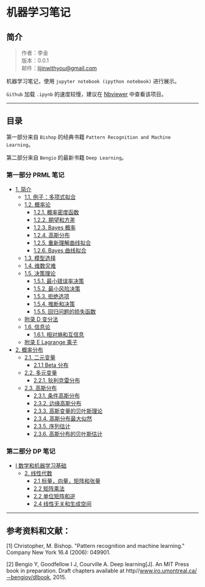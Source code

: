 
# 机器学习笔记

## 简介

> 作者：李金 <br>
> 版本：0.0.1<br>
> 邮件：lijinwithyou@gmail.com

机器学习笔记，使用 `jupyter notebook (ipython notebook)` 进行展示。

`Github` 加载 `.ipynb` 的速度较慢，建议在 [Nbviewer](http://nbviewer.jupyter.org/github/lijin-THU/notes-machine-learning/blob/master/ReadMe.ipynb) 中查看该项目。

----

## 目录

第一部分来自 `Bishop` 的经典书籍 `Pattern Recognition and Machine Learning`。

第二部分来自 `Bengio` 的最新书籍 `Deep Learning`。

### 第一部分 PRML 笔记

- [1. 简介](Pattern-Recognition-and-Machine-Learning/Chap-01-Introduction)
    - [1.1. 例子：多项式拟合](Pattern-Recognition-and-Machine-Learning/Chap-01-Introduction/01-01-Example-Polynomial-Curve-Fitting.ipynb)
    - [1.2. 概率论](Pattern-Recognition-and-Machine-Learning/Chap-01-Introduction/01-02-Probability-Theory.ipynb)
        - [1.2.1. 概率密度函数](Pattern-Recognition-and-Machine-Learning/Chap-01-Introduction/01-02-Probability-Theory.ipynb)
        - [1.2.2. 期望和方差](Pattern-Recognition-and-Machine-Learning/Chap-01-Introduction/01-02-Probability-Theory.ipynb)
        - [1.2.3. Bayes 概率](Pattern-Recognition-and-Machine-Learning/Chap-01-Introduction/01-02-Probability-Theory.ipynb)
        - [1.2.4. 高斯分布](Pattern-Recognition-and-Machine-Learning/Chap-01-Introduction/01-02-Probability-Theory.ipynb)
        - [1.2.5. 重新理解曲线拟合](Pattern-Recognition-and-Machine-Learning/Chap-01-Introduction/01-02-Probability-Theory.ipynb)
        - [1.2.6. Bayes 曲线拟合](Pattern-Recognition-and-Machine-Learning/Chap-01-Introduction/01-02-Probability-Theory.ipynb)
    - [1.3. 模型选择](Pattern-Recognition-and-Machine-Learning/Chap-01-Introduction/01-03-Model-Selection.ipynb)
    - [1.4. 维数灾难](Pattern-Recognition-and-Machine-Learning/Chap-01-Introduction/01-04-The-Curse-of-Dimensionality.ipynb)
    - [1.5. 决策理论](Pattern-Recognition-and-Machine-Learning/Chap-01-Introduction/01-05-Decision-Theory.ipynb)
        - [1.5.1. 最小错误率决策](Pattern-Recognition-and-Machine-Learning/Chap-01-Introduction/01-05-Decision-Theory.ipynb)
        - [1.5.2. 最小风险决策](Pattern-Recognition-and-Machine-Learning/Chap-01-Introduction/01-05-Decision-Theory.ipynb)
        - [1.5.3. 拒绝选项](Pattern-Recognition-and-Machine-Learning/Chap-01-Introduction/01-05-Decision-Theory.ipynb)
        - [1.5.4. 推断和决策](Pattern-Recognition-and-Machine-Learning/Chap-01-Introduction/01-05-Decision-Theory.ipynb)
        - [1.5.5. 回归问题的损失函数](Pattern-Recognition-and-Machine-Learning/Chap-01-Introduction/01-05-Decision-Theory.ipynb)
    - [附录 D 变分法](Pattern-Recognition-and-Machine-Learning/Appendix/Appendix-D-Calculus-of-Variations.ipynb)
    - [1.6. 信息论](Pattern-Recognition-and-Machine-Learning/Chap-01-Introduction/01-06-Information-Theory.ipynb)
        - [1.6.1. 相对熵和互信息](Pattern-Recognition-and-Machine-Learning/Chap-01-Introduction/01-06-Information-Theory.ipynb)
    - [附录 E Lagrange 乘子](Pattern-Recognition-and-Machine-Learning/Appendix/Appendix-E-Lagrange-Multipliers.ipynb)
- [2. 概率分布](PRML/Chap-02-Probability-Distributions)
    - [2.1. 二元变量](PRML/Chap-02-Probability-Distributions/02-01-Binary-Variables.ipynb)
        - [2.1.1 Beta 分布](Pattern-Recognition-and-Machine-Learning/Chap-02-Probability-Distributions/02-01-Binary-Variables.ipynb)
    - [2.2. 多元变量](Pattern-Recognition-and-Machine-Learning/Chap-02-Probability-Distributions/02-02-Multinomial-Variables.ipynb)
        - [2.2.1. 狄利克雷分布](Pattern-Recognition-and-Machine-Learning/Chap-02-Probability-Distributions/02-02-Multinomial-Variables.ipynb)
    - [2.3. 高斯分布](Pattern-Recognition-and-Machine-Learning/Chap-02-Probability-Distributions/02-03-The-Gaussian-Distribution.ipynb)
        - [2.3.1. 条件高斯分布](Pattern-Recognition-and-Machine-Learning/Chap-02-Probability-Distributions/02-03-The-Gaussian-Distribution.ipynb)
        - [2.3.2. 边缘高斯分布](Pattern-Recognition-and-Machine-Learning/Chap-02-Probability-Distributions/02-03-The-Gaussian-Distribution.ipynb)
        - [2.3.3. 高斯变量的贝叶斯理论](Pattern-Recognition-and-Machine-Learning/Chap-02-Probability-Distributions/02-03-The-Gaussian-Distribution.ipynb)
        - [2.3.4. 高斯分布最大似然](Pattern-Recognition-and-Machine-Learning/Chap-02-Probability-Distributions/02-03-The-Gaussian-Distribution.ipynb)
        - [2.3.5. 序列估计](Pattern-Recognition-and-Machine-Learning/Chap-02-Probability-Distributions/02-03-The-Gaussian-Distribution.ipynb)
        - [2.3.6. 高斯分布的贝叶斯估计](Pattern-Recognition-and-Machine-Learning/Chap-02-Probability-Distributions/02-03-The-Gaussian-Distribution.ipynb)

### 第二部分 DP 笔记

- [I 数学和机器学习基础](Deep-Learning/Part-I)
    - [2. 线性代数](Deep-Learning/Part-I/Chap-02-Linear-Algebra)
        - [2.1 标量，向量，矩阵和张量](Deep-Learning/Part-I/Chap-02-Linear-Algebra/02-01-Scalars-Vectors-Matrices-and-Tensors.ipynb)
        - [2.2 矩阵乘法](Deep-Learning/Part-I/Chap-02-Linear-Algebra/02-02-Multiplying-Matrices-and-Vectors.ipynb)
        - [2.2 单位矩阵和逆](Deep-Learning/Part-I/Chap-02-Linear-Algebra/02-03-Identity-and-Inverse-Matrices.ipynb)
        - [2.4 线性无关和生成空间](Deep-Learning/Part-I/Chap-02-Linear-Algebra/02-04-Linear-Dependence-and-Span.ipynb)

----

## 参考资料和文献：

[1] Christopher, M. Bishop. "Pattern recognition and machine learning." Company New York 16.4 (2006): 049901.

[2] Bengio Y, Goodfellow I J, Courville A. Deep learning[J]. An MIT Press book in preparation. Draft chapters available at http//www.iro.umontreal.ca/∼bengioy/dlbook, 2015.
